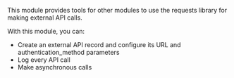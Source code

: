 This module provides tools for other modules to use the requests library for making external API calls.

With this module, you can:

- Create an external API record and configure its URL and authentication_method parameters
- Log every API call
- Make asynchronous calls
